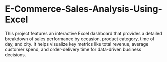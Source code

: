 # E-Commerce-Sales-Analysis-Using-Excel
This project features an interactive Excel dashboard that provides a detailed breakdown of sales performance by occasion, product category, time of day, and city. It helps visualize key metrics like total revenue, average customer spend, and order-delivery time for data-driven business decisions.
